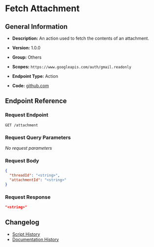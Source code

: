 <!-- BEGIN GENERATED CONTENT -->
# Fetch Attachment

## General Information

- **Description:** An action used to fetch the contents of an attachment.

- **Version:** 1.0.0
- **Group:** Others
- **Scopes:** `https://www.googleapis.com/auth/gmail.readonly`
- **Endpoint Type:** Action
- **Code:** [github.com](https://github.com/NangoHQ/integration-templates/tree/main/integrations/google-mail/actions/fetch-attachment.ts)


## Endpoint Reference

### Request Endpoint

`GET /attachment`

### Request Query Parameters

_No request parameters_

### Request Body

```json
{
  "threadId": "<string>",
  "attachmentId": "<string>"
}
```

### Request Response

```json
"<string>"
```

## Changelog

- [Script History](https://github.com/NangoHQ/integration-templates/commits/main/integrations/google-mail/actions/fetch-attachment.ts)
- [Documentation History](https://github.com/NangoHQ/integration-templates/commits/main/integrations/google-mail/actions/fetch-attachment.md)

<!-- END  GENERATED CONTENT -->

